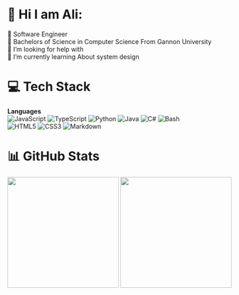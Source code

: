 # 💫 Hi I am Ali:
🔭 Software Engineer<br>👯 Bachelors of Science in Computer Science From Gannon University<br>🤝 I’m looking for help with<br>🌱 I’m currently learning About system design

# 💻 Tech Stack

**Languages**  
![JavaScript](https://img.shields.io/badge/javascript-%23323330.svg?style=plastic&logo=javascript&logoColor=%23F7DF1E) 
![TypeScript](https://img.shields.io/badge/typescript-%23007ACC.svg?style=plastic&logo=typescript&logoColor=white) 
![Python](https://img.shields.io/badge/python-3670A0?style=plastic&logo=python&logoColor=ffdd54) 
![Java](https://img.shields.io/badge/java-%23ED8B00.svg?style=plastic&logo=openjdk&logoColor=white) 
![C#](https://img.shields.io/badge/c%23-%23239120.svg?style=plastic&logo=csharp&logoColor=white) 
![Bash](https://img.shields.io/badge/bash-%23121011.svg?style=plastic&logo=gnu-bash&logoColor=white)  
![HTML5](https://img.shields.io/badge/html5-%23E34F26.svg?style=plastic&logo=html5&logoColor=white) 
![CSS3](https://img.shields.io/badge/css3-%231572B6.svg?style=plastic&logo=css3&logoColor=white) 
![Markdown](https://img.shields.io/badge/markdown-%23000000.svg?style=plastic&logo=markdown&logoColor=white)  


# 📊 GitHub Stats

<div align="center">
  <img src="https://github-readme-stats.vercel.app/api?username=savant35&theme=tokyonight&hide_border=false&include_all_commits=true&count_private=false" height="250"/>
  <img src="https://github-readme-stats.vercel.app/api/top-langs/?username=savant35&theme=tokyonight&hide_border=false&include_all_commits=true&count_private=false&layout=compact" height="250"/>
</div>




<!--
**Savant35/savant35** is a ✨ _special_ ✨ repository because its `README.md` (this file) appears on your GitHub profile.

Here are some ideas to get you started:

- 🔭 I’m currently working on ...
- 🌱 I’m currently learning ...
- 👯 I’m looking to collaborate on ...
- 🤔 I’m looking for help with ...
- 💬 Ask me about ...
- 📫 How to reach me: ...
- 😄 Pronouns: ...
- ⚡ Fun fact: ...
-->
